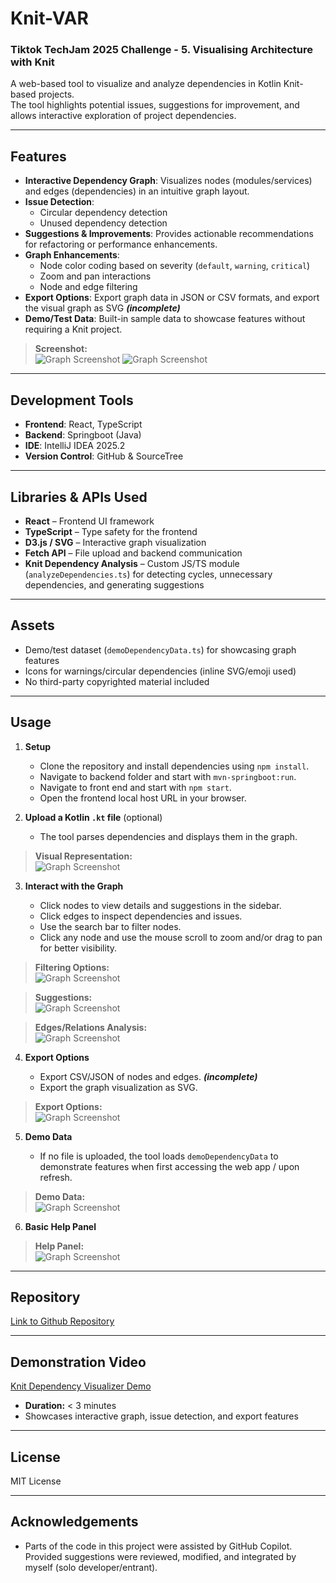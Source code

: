 # Knit-VAR
### Tiktok TechJam 2025 Challenge - **5. Visualising Architecture with Knit**

A web-based tool to visualize and analyze dependencies in Kotlin Knit-based projects.  
The tool highlights potential issues, suggestions for improvement, and allows interactive exploration of project dependencies.

---

## Features

- **Interactive Dependency Graph**: Visualizes nodes (modules/services) and edges (dependencies) in an intuitive graph layout.
- **Issue Detection**:
  - Circular dependency detection
  - Unused dependency detection
- **Suggestions & Improvements**: Provides actionable recommendations for refactoring or performance enhancements.
- **Graph Enhancements**:
  - Node color coding based on severity (`default`, `warning`, `critical`)
  - Zoom and pan interactions
  - Node and edge filtering
- **Export Options**: Export graph data in JSON or CSV formats, and export the visual graph as SVG **_(incomplete)_**
- **Demo/Test Data**: Built-in sample data to showcase features without requiring a Knit project.

> **Screenshot:**  
> ![Graph Screenshot](./assets/dark.png)
> ![Graph Screenshot](./assets/light.png)

---

## Development Tools

- **Frontend**: React, TypeScript
- **Backend**: Springboot (Java)
- **IDE**: IntelliJ IDEA 2025.2
- **Version Control**: GitHub & SourceTree

---

## Libraries & APIs Used

- **React** – Frontend UI framework
- **TypeScript** – Type safety for the frontend
- **D3.js / SVG** – Interactive graph visualization
- **Fetch API** – File upload and backend communication
- **Knit Dependency Analysis** – Custom JS/TS module (`analyzeDependencies.ts`) for detecting cycles, unnecessary dependencies, and generating suggestions

---

## Assets

- Demo/test dataset (`demoDependencyData.ts`) for showcasing graph features
- Icons for warnings/circular dependencies (inline SVG/emoji used)
- No third-party copyrighted material included

---

## Usage

1. **Setup**
    * Clone the repository and install dependencies using `npm install`.
    * Navigate to backend folder and start with `mvn-springboot:run`.
    * Navigate to front end and start with `npm start`.
    * Open the frontend local host URL in your browser.
   
2. **Upload a Kotlin `.kt` file** (optional)

    * The tool parses dependencies and displays them in the graph.

> **Visual Representation:**  
> ![Graph Screenshot](./assets/graph.png)

3. **Interact with the Graph**

    * Click nodes to view details and suggestions in the sidebar.
    * Click edges to inspect dependencies and issues.
    * Use the search bar to filter nodes.
    * Click any node and use the mouse scroll to zoom and/or drag to pan for better visibility.

> **Filtering Options:**  
> ![Graph Screenshot](./assets/filter.png)

> **Suggestions:**  
> ![Graph Screenshot](./assets/suggestions.png)

> **Edges/Relations Analysis:**  
> ![Graph Screenshot](./assets/edges.png)

4. **Export Options**

    * Export CSV/JSON of nodes and edges. **_(incomplete)_**
    * Export the graph visualization as SVG.
   
> **Export Options:**  
> ![Graph Screenshot](./assets/export.png)

5. **Demo Data**

    * If no file is uploaded, the tool loads `demoDependencyData` to demonstrate features when first accessing the web app / upon refresh.
> **Demo Data:**  
> ![Graph Screenshot](./assets/dark.png)

6. **Basic Help Panel**

> **Help Panel:**  
> ![Graph Screenshot](./assets/help.png)

---

## Repository
[Link to Github Repository](https://github.com/HM33-Alt/knit-VAR/)

---

## Demonstration Video
[Knit Dependency Visualizer Demo](https://youtu.be/BEdtl-3Wsjk)
* **Duration:** < 3 minutes
* Showcases interactive graph, issue detection, and export features

---

## License
MIT License

---

## Acknowledgements
* Parts of the code in this project were assisted by GitHub Copilot. Provided suggestions were reviewed, modified, and integrated by myself (solo developer/entrant).

